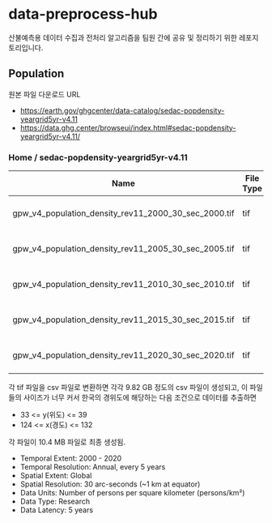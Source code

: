 # data-preprocess-hub

산불예측용 데이터 수집과 전처리 알고리즘을 팀원 간에 공유 및 정리하기 위한 레포지토리입니다.

## Population

원본 파일 다운로드 URL

- https://earth.gov/ghgcenter/data-catalog/sedac-popdensity-yeargrid5yr-v4.11
- https://data.ghg.center/browseui/index.html#sedac-popdensity-yeargrid5yr-v4.11/

### Home / sedac-popdensity-yeargrid5yr-v4.11

| Name                                                 | File Type | Last Modified             | Size     |
| ---------------------------------------------------- | --------- | ------------------------- | -------- |
| gpw_v4_population_density_rev11_2000_30_sec_2000.tif | tif       | 2024. 7. 30. 오전 3:35:30 | 406.4 MB |
| gpw_v4_population_density_rev11_2005_30_sec_2005.tif | tif       | 2024. 7. 30. 오전 3:35:51 | 406.2 MB |
| gpw_v4_population_density_rev11_2010_30_sec_2010.tif | tif       | 2024. 7. 30. 오전 3:36:13 | 406.4 MB |
| gpw_v4_population_density_rev11_2015_30_sec_2015.tif | tif       | 2024. 7. 30. 오전 3:36:33 | 406.5 MB |
| gpw_v4_population_density_rev11_2020_30_sec_2020.tif | tif       | 2024. 7. 30. 오전 3:36:54 | 406.7 MB |

각 tif 파일을 csv 파일로 변환하면 각각 9.82 GB 정도의 csv 파일이 생성되고,
이 파일들의 사이즈가 너무 커서 한국의 경위도에 해당하는 다음 조건으로 데이터를 추출하면

- 33 <= y(위도) <= 39
- 124 <= x(경도) <= 132

각 파일이 10.4 MB 파일로 최종 생성됨.

- Temporal Extent: 2000 - 2020
- Temporal Resolution: Annual, every 5 years
- Spatial Extent: Global
- Spatial Resolution: 30 arc-seconds (~1 km at equator)
- Data Units: Number of persons per square kilometer (persons/km²)
- Data Type: Research
- Data Latency: 5 years
